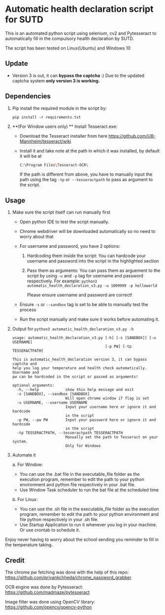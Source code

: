 # **Automatic health declaration script for SUTD**

This is an automated python script using selenium, cv2 and Pytesseract to automatically fill in the compulsory health declaration by SUTD.

The script has been tested on Linux(Ubuntu) and Windows 10

## Update

- Version 3 is out, it can **bypass the captcha** :) Due to the updated captcha system **only version 3 is working.**

## Dependencies

1. Pip install the required module in the script by:

   ```
   pip install -r requirements.txt
   ```

2. **(For Window users only) ** Install Tesseract.exe:

   - Download the Tesseract installer from here https://github.com/UB-Mannheim/tesseract/wiki

   - Install it and take note at the path in which it was installed, by default it will be at 

     ``` bash
     C:\Program Files\Tesseract-OCR\
     ```

     If the path is different from above, you have to manually input the path using the tag `-tp` or` --tesseractpath` to pass as argument to the script.	


## Usage

1. Make sure the script itself can run manually first 

   - Open python IDE to test the script manually. 

   - Chrome webdriver will be downloaded automatically so no need to worry about that

   - For username and password, you have 2 options:

     1.  Hardcoding them inside the script: You can hardcode your username and password into the script in the highlighted section 

     2. Pass them as arguments: You can pass them as arguement to the script by using `-u` and `-p` tag for username and password respectively. 
        For example: `python3 automatic_health_declaration_v3.py -u 1009999 -p helloworld`


        Please ensure username and password are correct!

   - Ensure `-s` or `--sandbox`  tag is set to be able to manually test the process

   - Run the script manually and make sure it works before automating it.

2. Output for ```python3 automatic_health_declaration_v3.py -h```

   ```
   usage: automatic_health_declaration_v3.py [-h] [-s [SANDBOX]] [-u USERNAME]
                                             [-p PW] [-tp TESSERACTPATH]
   
   This is automatic_health_declaration version 3, it can bypass captcha and
   help you log your temperature and health check automatically. Username and
   pw can be hardcoded in the script or passed as arguments!
   
   optional arguments:
     -h, --help            show this help message and exit
     -s [SANDBOX], --sandbox [SANDBOX]
                           Will open chrome window if flag is set
     -u USERNAME, --username USERNAME
                           Input your username here or ignore it and hardcode
                           in the script
     -p PW, --pw PW        Input your password here or ignore it and hardcode
                           in the script
     -tp TESSERACTPATH, --tesseractpath TESSERACTPATH
                           Manually set the path to Tesseract on your system.
                           Only for Windows
   ```

3. Automate it

   a. For Window:

   - You can use the .bat file in the executable_file folder as the execution program, remember to edit the path to your python environment and python file respectively in your .bat file.
   - Use Window Task scheduler to run the bat file at the scheduled time

   b. For Linux:

   - You can use the .sh file in the executable_file folder as the execution program, remember to edit the path to your python environment  and file python respectively in your .sh file.
   - Use Startup Application to run it whenever you log in your machine. Or use crontab to schedule it.

Enjoy never having to worry about the school sending you reminder to fill in the temperature taking. 
## Credit

The chrome pw fetching was done with the help of this repo: https://github.com/priyankchheda/chrome_password_grabber

OCR engine was done by Pytesseract: https://github.com/madmaze/pytesseract

Image filter was done using OpenCV library: https://github.com/opencv/opencv-python